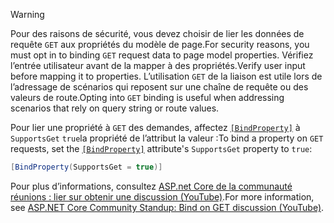 > [!WARNING]
> <span data-ttu-id="e4497-101">Pour des raisons de sécurité, vous devez choisir de lier les données de requête `GET` aux propriétés du modèle de page.</span><span class="sxs-lookup"><span data-stu-id="e4497-101">For security reasons, you must opt in to binding `GET` request data to page model properties.</span></span> <span data-ttu-id="e4497-102">Vérifiez l’entrée utilisateur avant de la mapper à des propriétés.</span><span class="sxs-lookup"><span data-stu-id="e4497-102">Verify user input before mapping it to properties.</span></span> <span data-ttu-id="e4497-103">L’utilisation `GET` de la liaison est utile lors de l’adressage de scénarios qui reposent sur une chaîne de requête ou des valeurs de route.</span><span class="sxs-lookup"><span data-stu-id="e4497-103">Opting into `GET` binding is useful when addressing scenarios that rely on query string or route values.</span></span>
>
> <span data-ttu-id="e4497-104">Pour lier une propriété à `GET` des demandes, affectez [`[BindProperty]`](xref:Microsoft.AspNetCore.Mvc.BindPropertyAttribute) à `SupportsGet` `true`la propriété de l’attribut la valeur :</span><span class="sxs-lookup"><span data-stu-id="e4497-104">To bind a property on `GET` requests, set the [`[BindProperty]`](xref:Microsoft.AspNetCore.Mvc.BindPropertyAttribute) attribute's `SupportsGet` property to `true`:</span></span>
>
> ```csharp
> [BindProperty(SupportsGet = true)]
> ```
>
> <span data-ttu-id="e4497-105">Pour plus d’informations, consultez [ASP.net Core de la communauté réunions : lier sur obtenir une discussion (YouTube)](https://www.youtube.com/watch?v=p7iHB9V-KVU&feature=youtu.be&t=54m27s).</span><span class="sxs-lookup"><span data-stu-id="e4497-105">For more information, see [ASP.NET Core Community Standup: Bind on GET discussion (YouTube)](https://www.youtube.com/watch?v=p7iHB9V-KVU&feature=youtu.be&t=54m27s).</span></span>
